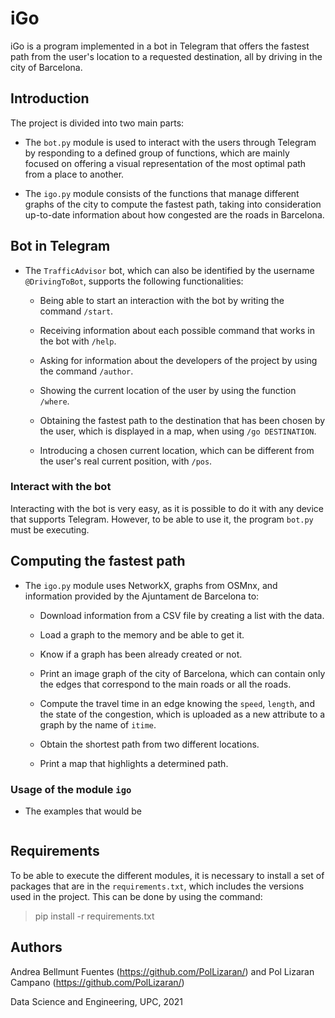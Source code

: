 # iGo
iGo is a program implemented in a bot in Telegram that offers the fastest path
from the user's location to a requested destination, all by driving in the city
of Barcelona.

## Introduction
The project is divided into two main parts:

* The `bot.py` module is used to interact with the users through Telegram by
responding to a defined group of functions, which are mainly focused on offering
a visual representation of the most optimal path from a place to another.

* The `igo.py` module consists of the functions that manage different graphs of
the city to compute the fastest path, taking into consideration up-to-date
information about how congested are the roads in Barcelona.

## Bot in Telegram
- The `TrafficAdvisor` bot, which can also be identified by the username `@DrivingToBot`,
  supports the following functionalities:

  - Being able to start an interaction with the bot by writing the command `/start`.

  - Receiving information about each possible command that works in the bot with
  `/help`.

  - Asking for information about the developers of the project by using the command
  `/author`.

  - Showing the current location of the user by using the function `/where`.

  - Obtaining the fastest path to the destination that has been chosen by the user,
  which is displayed in a map, when using `/go DESTINATION`.

  - Introducing a chosen current location, which can be different from the user's real
  current position, with `/pos`.

### Interact with the bot
Interacting with the bot is very easy, as it is possible to do it with any device that supports
Telegram. However, to be able to use it, the program `bot.py` must be executing.

## Computing the fastest path
- The `igo.py` module uses NetworkX, graphs from OSMnx, and information provided by the
Ajuntament de Barcelona to:

  - Download information from a CSV file by creating a list with the data.

  - Load a graph to the memory and be able to get it.

  - Know if a graph has been already created or not.

  - Print an image graph of the city of Barcelona, which can contain only the
  edges that correspond to the main roads or all the roads.

  - Compute the travel time in an edge knowing the `speed`, `length`, and the state of
the congestion, which is uploaded as a new attribute to a graph by the name of `itime`.

  - Obtain the shortest path from two different locations.

  - Print a map that highlights a determined path.

### Usage of the module `igo`
- The examples that would be

```{python}

```

## Requirements
To be able to execute the different modules, it is necessary to install a set of packages that are
in the `requirements.txt`, which includes the versions used in the project. This can be done by
using the command:

> pip install -r requirements.txt


## Authors
Andrea Bellmunt Fuentes (https://github.com/PolLizaran/) and Pol Lizaran Campano (https://github.com/PolLizaran/)

Data Science and Engineering, UPC, 2021
